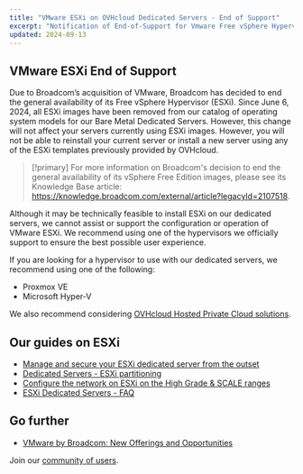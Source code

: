 ```yaml
---
title: "VMware ESXi on OVHcloud Dedicated Servers - End of Support"
excerpt: "Notification of End-of-Support for Vmware Free vSphere Hypervisor (ESXi) on OVHcloud Dedicated Servers"
updated: 2024-09-13
---
```


## VMware ESXi End of Support

Due to Broadcom’s acquisition of VMware, Broadcom has decided to end the general availability of its Free vSphere Hypervisor (ESXi). Since June 6, 2024, all ESXi images have been removed from our catalog of operating system models for our Bare Metal Dedicated Servers. However, this change will not affect your servers currently using ESXi images. However, you will not be able to reinstall your current server or install a new server using any of the ESXi templates previously provided by OVHcloud.

> [!primary]
> For more information on Broadcom's decision to end the general availability of its vSphere Free Edition images, please see its Knowledge Base article: <https://knowledge.broadcom.com/external/article?legacyId=2107518>.

Although it may be technically feasible to install ESXi on our dedicated servers, we cannot assist or support the configuration or operation of VMware ESXi. We recommend using one of the hypervisors we officially support to ensure the best possible user experience.

If you are looking for a hypervisor to use with our dedicated servers, we recommend using one of the following:

- Proxmox VE
- Microsoft Hyper-V

We also recommend considering [OVHcloud Hosted Private Cloud solutions](/links/hosted-private-cloud/hosted-private-cloud).

## Our guides on ESXi

- [Manage and secure your ESXi dedicated server from the outset](/pages/bare_metal_cloud/dedicated_servers/esxi-hardening)
- [Dedicated Servers - ESXi partitioning](/pages/bare_metal_cloud/dedicated_servers/esxi-partitioning)
- [Configure the network on ESXi on the High Grade & SCALE ranges](/pages/bare_metal_cloud/dedicated_servers/esxi-network-HG-Scale)
- [ESXi Dedicated Servers - FAQ](p/ages/bare_metal_cloud/dedicated_servers/faq-esxi)

## Go further

- [VMware by Broadcom: New Offerings and Opportunities](https://blog.ovhcloud.com/vmware-by-broadcom-new-offerings-and-opportunities-vcf/)

Join our [community of users](/links/community).
